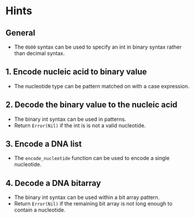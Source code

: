 # Hints

## General

- The `0b00` syntax can be used to specify an int in binary syntax rather than
  decimal syntax.

## 1. Encode nucleic acid to binary value

- The nucleotide type can be pattern matched on with a case expression.

## 2. Decode the binary value to the nucleic acid

- The binary int syntax can be used in patterns.
- Return `Error(Nil)` if the int is is not a valid nucleotide.

## 3. Encode a DNA list

- The `encode_nucleotide` function can be used to encode a single nucleotide.

## 4. Decode a DNA bitarray

- The binary int syntax can be used within a bit array pattern.
- Return `Error(Nil)` if the remaining bit array is not long enough to contain
  a nucleotide.
